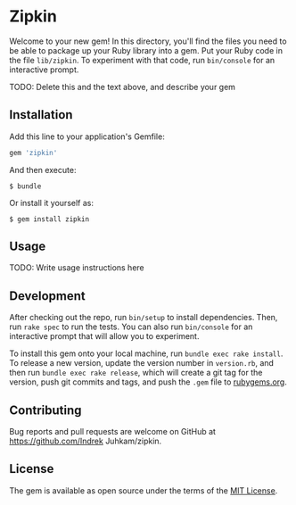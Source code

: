 # Zipkin

Welcome to your new gem! In this directory, you'll find the files you need to be able to package up your Ruby library into a gem. Put your Ruby code in the file `lib/zipkin`. To experiment with that code, run `bin/console` for an interactive prompt.

TODO: Delete this and the text above, and describe your gem

## Installation

Add this line to your application's Gemfile:

```ruby
gem 'zipkin'
```

And then execute:

    $ bundle

Or install it yourself as:

    $ gem install zipkin

## Usage

TODO: Write usage instructions here

## Development

After checking out the repo, run `bin/setup` to install dependencies. Then, run `rake spec` to run the tests. You can also run `bin/console` for an interactive prompt that will allow you to experiment.

To install this gem onto your local machine, run `bundle exec rake install`. To release a new version, update the version number in `version.rb`, and then run `bundle exec rake release`, which will create a git tag for the version, push git commits and tags, and push the `.gem` file to [rubygems.org](https://rubygems.org).

## Contributing

Bug reports and pull requests are welcome on GitHub at https://github.com/Indrek Juhkam/zipkin.


## License

The gem is available as open source under the terms of the [MIT License](http://opensource.org/licenses/MIT).

